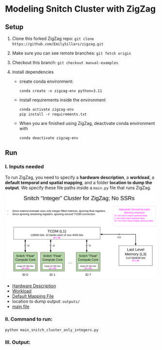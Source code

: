 # Modeling Snitch Cluster with ZigZag

## Setup

1. Clone this forked ZigZag repo: `git clone https://github.com/EmilySillars/zigzag.git`

2. Make sure you can see remote branches: `git fetch origin`

3. Checkout this branch: `git checkout manual-examples`

4. Install dependencies

   - create conda environment:

     ```
     conda create -n zigzag-env python=3.11
     ```

   - install requirements inside the environment

     ```
     conda activate zigzag-env
     pip install -r requirements.txt
     ```

   - When you are finished using ZigZag, deactivate conda environment with

     ```
     conda deactivate zigzag-env
     ```

## Run

### I. Inputs needed

To run ZigZag, you need to specify a **hardware description**, a **workload**, a **default temporal and spatial mapping**, and a folder **location to dump the output**. We specify these file paths inside a `main.py` file that runs ZigZag.

![image-20240626163738939](snitch_cluster_only_integers.png)

- [Hardware Description](zigzag/inputs/hardware/snitch-cluster-only-integers.yaml)
- [Workload](zigzag/inputs/workload/matmul-104-x-104.yaml)
- [Default Mapping File](zigzag/inputs/mapping/snitch-cluster-empty-mapping.yaml)
- location to dump output: `outputs/`
- [main file](main_snitch_cluster_only_integers.py)

### II. Command to run:

```
python main_snitch_cluster_only_integers.py
```

### III. Output:

```

```

